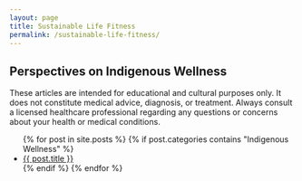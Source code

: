 ```yaml
---
layout: page
title: Sustainable Life Fitness
permalink: /sustainable-life-fitness/
---
```


## Perspectives on Indigenous Wellness

These articles are intended for educational and cultural purposes only. It does not constitute medical advice, diagnosis, or treatment. Always consult a licensed healthcare professional regarding any questions or concerns about your health or medical conditions.

<ul>
{% for post in site.posts %} 
{% if post.categories contains "Indigenous Wellness" %}
  <li><a href="{{ post.url }}">{{ post.title }}</a></li>
{% endif %}
{% endfor %}
</ul>
